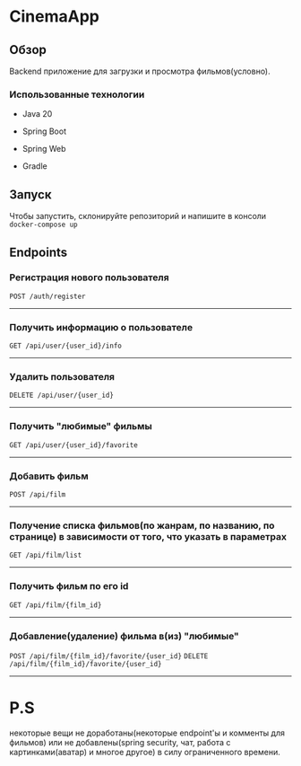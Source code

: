 # CinemaApp

## Обзор

Backend приложение для загрузки и просмотра фильмов(условно).

### Использованные технологии

* Java 20

* Spring Boot

* Spring Web

* Gradle

## Запуск

Чтобы запустить, склонируйте репозиторий и напишите в консоли `docker-compose up`

## Endpoints

### Регистрация нового пользователя

` POST /auth/register `

---

### Получить информацию о пользователе

` GET /api/user/{user_id}/info ` 

---

### Удалить пользователя

` DELETE /api/user/{user_id} ` 

---

### Получить "любимые" фильмы

` GET /api/user/{user_id}/favorite ` 

---

### Добавить фильм

` POST /api/film `

---

### Получение списка фильмов(по жанрам, по названию, по странице) в зависимости от того, что указать в параметрах

` GET /api/film/list `

---

### Получить фильм по его id

` GET /api/film/{film_id} `

---

### Добавление(удаление) фильма в(из) "любимые"

` POST /api/film/{film_id}/favorite/{user_id} `
` DELETE /api/film/{film_id}/favorite/{user_id} `

---

# P.S 
некоторые вещи не доработаны(некоторые endpoint'ы и комменты для фильмов)
или не добавлены(spring security, чат, работа с картинками(аватар) и многое другое) 
в силу ограниченного времени.

